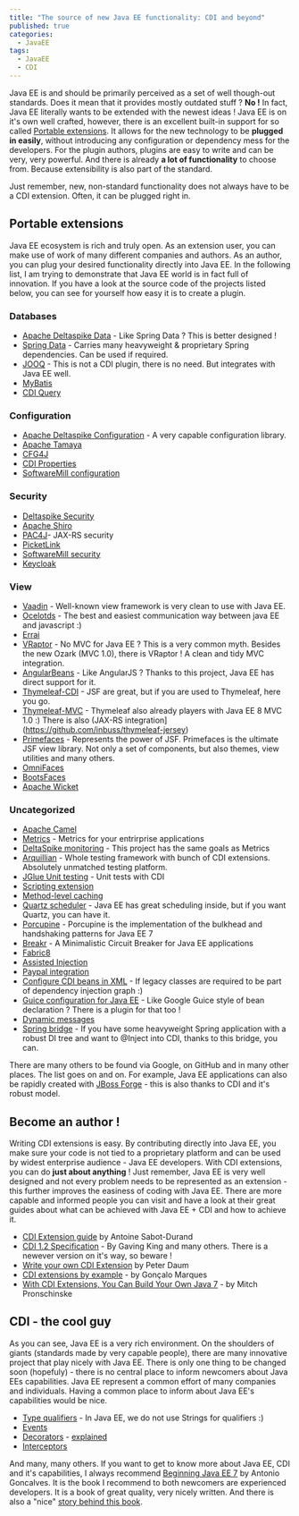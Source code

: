 ```yaml
---
title: "The source of new Java EE functionality: CDI and beyond"
published: true
categories:
  - JavaEE
tags:
  - JavaEE
  - CDI
---
```


Java EE is and should be primarily perceived as a set of well though-out standards. Does it mean that it provides mostly outdated stuff ? **No !** In fact, Java EE literally wants to be extended with the newest ideas ! Java EE is on it's own well crafted, however, there is an excellent built-in support for so called [Portable extensions](http://docs.jboss.org/cdi/spec/1.2/cdi-spec.html#spi). It allows for the new technology to be **plugged in easily**, without introducing any configuration or dependency mess for the developers. For the plugin authors, plugins are easy to write and can be very, very powerful. And there is already **a lot of functionality** to choose from. Because extensibility is also part of the standard.

Just remember, new, non-standard functionality does not always have to be a CDI extension. Often, it can be plugged right in.

## Portable extensions

Java EE ecosystem is rich and truly open. As an extension user, you can make use of work of many different companies and authors. As an author, you can plug your desired functionality directly into Java EE. In the following list, I am trying to demonstrate that Java EE world is in fact full of innovation. If you have a look at the source code of the projects listed below, you can see for yourself how easy it is to create a plugin.

### Databases

- [Apache Deltaspike Data](https://deltaspike.apache.org/documentation/data.html) - Like Spring Data ? This is better designed !
- [Spring Data](http://projects.spring.io/spring-data/) - Carries many heavyweight & proprietary Spring dependencies. Can be used if required.
- [JOOQ](https://www.jooq.org/) - This is not a CDI plugin, there is no need. But integrates with Java EE well.
- [MyBatis](https://github.com/mybatis/cdi)
- [CDI Query](https://github.com/ctpconsulting/query)

### Configuration
- [Apache Deltaspike Configuration](https://deltaspike.apache.org/index.html) - A very capable configuration library.
- [Apache Tamaya](http://tamaya.incubator.apache.org/)
- [CFG4J](http://www.cfg4j.org/)
- [CDI Properties](https://github.com/gonmarques/cdi-properties)
- [SoftwareMill configuration](https://github.com/softwaremill/softwaremill-common/tree/master/softwaremill-conf)

### Security
- [Deltaspike Security](https://deltaspike.apache.org/documentation/security.html)
- [Apache Shiro](https://shiro.apache.org/)
- [PAC4J](https://github.com/pac4j/jax-rs-pac4j)- JAX-RS security
- [PicketLink](http://picketlink.org/)
- [SoftwareMill security](https://github.com/softwaremill/softwaremill-common)
- [Keycloak](http://www.keycloak.org/)

### View
- [Vaadin](https://vaadin.com/docs/-/part/framework/advanced/advanced-cdi.html) - Well-known view framework is very clean to use with Java EE.
- [Ocelotds](http://ocelotds.org/) - The best and easiest communication way between java EE and javascript :)
- [Errai](http://erraiframework.org/)
- [VRaptor](http://www.vraptor.org/en/) - No MVC for Java EE ? This is a very common myth. Besides the new Ozark (MVC 1.0), there is VRaptor ! A clean and tidy MVC integration.
- [AngularBeans](http://bessemhmidi.github.io/AngularBeans/) - Like AngularJS ? Thanks to this project, Java EE has direct support for it.
- [Thymeleaf-CDI](https://github.com/inbuss/thymeleaf-cdi) - JSF are great, but if you are used to Thymeleaf, here you go. 
- [Thymeleaf-MVC](https://github.com/inbuss/thymeleaf-mvc) - Thymeleaf also already players with Java EE 8 MVC 1.0 :) There is also (JAX-RS integration](https://github.com/inbuss/thymeleaf-jersey)
- [Primefaces](http://primefaces.org/) - Represents the power of JSF. Primefaces is the ultimate JSF view library. Not only a set of components, but also themes, view utilities and many others. 
- [OmniFaces](http://showcase.omnifaces.org/)
- [BootsFaces](https://www.bootsfaces.net/)
- [Apache Wicket](https://github.com/42Lines/wicket-cdi)


### Uncategorized
- [Apache Camel](https://github.com/astefanutti/camel-cdi)
- [Metrics](https://github.com/astefanutti/metrics-cdi) - Metrics for your entrirprise applications
- [DeltaSpike monitoring](https://deltaspike.apache.org/addons.html) - This project has the same goals as Metrics
- [Arquillian](http://arquillian.org/) - Whole testing framework with bunch of CDI extensions. Absolutely unmatched testing platform.
- [JGlue Unit testing](http://jglue.org/cdi-unit-user-guide/) - Unit tests with CDI
- [Scripting extension](https://github.com/gunnarmorling/scripting-extension)
- [Method-level caching](https://github.com/logiquesistemas/cdi-cache-extension)
- [Quartz scheduler](https://github.com/Mark80/quartz-cdi) - Java EE has great scheduling inside, but if you want Quartz, you can have it.
- [Porcupine](https://github.com/AdamBien/porcupine) - Porcupine is the implementation of the bulkhead and handshaking patterns for Java EE 7
- [Breakr](https://github.com/AdamBien/breakr) - A Minimalistic Circuit Breaker for Java EE applications
- [Fabric8](https://fabric8.io/guide/cdi.html)
- [Assisted Injection](http://www.warski.org/blog/2010/10/di-and-oo-assisted-inject-in-cdi-weld/)
- [Paypal integration](https://github.com/softwaremill/softwaremill-common/tree/master/softwaremill-paypal)
- [Configure CDI beans in XML](https://github.com/rmannibucau/cdi-light-config) - If legacy classes are required to be part of dependency injection graph :)
- [Guice configuration for Java EE](https://github.com/avrecko/weld-guiceconfig) - Like Google Guice style of bean declaration ? There is a plugin for that too ! 
- [Dynamic messages](https://github.com/etecture/dynamic-messages)
- [Spring bridge](https://deltaspike.apache.org/addons.html) - If you have some heavyweight Spring application with a robust DI tree and want to @Inject into CDI, thanks to this bridge, you can.


There are many others to be found via Google, on GitHub and in many other places. The list goes on and on. For example, Java EE applications can also be rapidly created with [JBoss Forge](http://forge.jboss.org/) - this is also thanks to CDI and it's robust model.

## Become an author !

Writing CDI extensions is easy. By contributing directly into Java EE, you make sure your code is not tied to a proprietary platform and can be used by widest enterprise audience - Java EE developers. With CDI extensions, you can do **just about anything** ! Just remember, Java EE is very well designed and not every problem needs to be represented as an extension - this further improves the easiness of coding with Java EE. There are more capable and informed people you can visit and have a look at their great guides about what can be achieved with Java EE + CDI and how to achieve it.

- [CDI Extension guide](http://www.next-presso.com/2017/02/nobody-expects-the-cdi-portable-extensions/) by Antoine Sabot-Durand
- [CDI 1.2 Specification](http://docs.jboss.org/cdi/spec/1.2/cdi-spec.html#spi) - By Gaving King and many others. There is a newever version on it's way, so beware !
- [Write your own CDI Extension](https://www.javacodegeeks.com/2014/02/tutorial-writing-your-own-cdi-extension.html) by Peter Daum
- [CDI extensions by example](http://www.byteslounge.com/tutorials/java-ee-cdi-extension-example) - by Gonçalo Marques
- [With CDI Extensions, You Can Build Your Own Java 7](https://dzone.com/articles/cdi-extensions-you-can-build) - by Mitch Pronschinske

## CDI - the cool guy 

As you can see, Java EE is a very rich environment. On the shoulders of giants (standards made by very capable people), there are many innovative project that play nicely with Java EE. There is only one thing to be changed soon (hopefuly) - there is no central place to inform newcomers about Java EEs capabilities. Java EE represent a common effort of many companies and individuals. Having a common place to inform about Java EE's capabilities would be nice.

- [Type qualifiers](http://docs.jboss.org/cdi/spec/1.2/cdi-spec.html#qualifiers) - In Java EE, we do not use Strings for qualifiers :)
- [Events](http://docs.jboss.org/cdi/spec/1.2/cdi-spec.html#events)
- [Decorators](http://docs.jboss.org/cdi/spec/1.2/cdi-spec.html#decorators) - [explained](http://www.mastertheboss.com/jboss-frameworks/cdi/interceptors-and-decorators-tutorial)
- [Interceptors](http://docs.jboss.org/cdi/spec/1.2/cdi-spec.html#interceptors)

And many, many others. If you want to get to know more about Java EE, CDI and it's capabilities, I always recommend [Beginning Java EE 7](http://www.apress.com/us/book/9781430246268) by Antonio Goncalves. It is the book I recommend to both newcomers are experienced developers. It is a book of great quality, very nicely written. And there is also a "nice" [story behind this book](https://antoniogoncalves.org/2014/09/16/the-uncensored-java-ee-7-book/).
